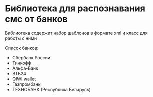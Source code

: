# Библиотека для распознавания смс от банков
Библиотека содержит набор шаблонов в формате xml и класс для работы с ними

Список банков:
* Сбербанк России
* Тинкофф
* Альфа-Банк
* ВТБ24
* QIWI wallet
* Газпромбанк
* ТЕХНОБАНК (Республика Беларусь)